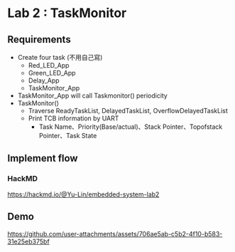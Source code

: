 # Lab 2 : TaskMonitor

## Requirements

- Create four task (不用自己寫)
  - Red_LED_App
  - Green_LED_App
  - Delay_App
  - TaskMonitor_App
- TaskMonitor_App will call Taskmonitor() periodicity
- TaskMonitor()
  - Traverse ReadyTaskList, DelayedTaskList, OverflowDelayedTaskList
  - Print TCB information by UART
    - Task Name、Priority(Base/actual)、Stack Pointer、Topofstack Pointer、Task State

## Implement flow

### HackMD

https://hackmd.io/@Yu-Lin/embedded-system-lab2

## Demo

https://github.com/user-attachments/assets/706ae5ab-c5b2-4f10-b583-31e25eb375bf

